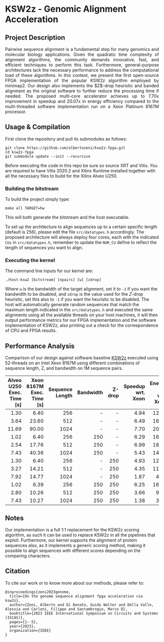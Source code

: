 # KSW2z - Genomic Alignment Acceleration

## Project Description
<p align="justify">
Pairwise sequence alignment is a fundamental step for many genomics and molecular biology applications.
Given the quadratic time complexity of alignment algorithms, the community demands innovative, fast, and efficient techniques to perform this task.
Furthermore, general-purpose architectures lack the necessary performance to address the computational load of these algorithms.
In this context, we present the first open-source FPGA implementation of the popular KSW2z algorithm employed by minimap2. 
Our design also implements the $Z$-drop heuristic and banded alignment as the original software to further reduce the processing time if needed.
The proposed multi-core accelerator achieves up to 7.70x improvement in speedup and 20.07x in energy efficiency compared to the multi-threaded software implementation run on a Xeon Platinum 8167M processor. 
</p>

## Usage & Compilation

First clone the repository and pull its submodules as follows:
```
git clone https://github.com/albertozeni/ksw2z-fpga.git
cd ksw2z-fpga
git submodule update --init --recursive
```
Before executing the code in this repo be sure so source XRT and Vitis.
You are required to have Vitis 2020.2 and Xilinx Runtime installed together with all the necessary files to build for the Xilinx Alveo U250.

### Building the bitstream

To build the project simply type:
```
make all TARGET=hw
```
This will both generate the bitstream and the host executable.

To set up the architecture to align sequences up to a certain specific length (default is 256), please edit the file `src/datatypes.h` accordingly.
The proposed architecture will always deploy four cores, each with the indicated `CUs` in `src/datatypes.h`, remember to update the `NUM_CU` define to reflect the length of sequences you want to align.

### Executing the kernel

The command line inputs for our kernel are:
```
./host-ksw2 [bitstream] [npairs] [w] [zdrop]
```
Where `w` is the bandwidth of the target alignment, set it to `-1` if you want the bandwidth to be disabled, and `zdrop` is the value used for the $Z$-drop heuristic,
set this also to `-1` if you want the heuristic to be disabled.
The host will automatically generate random sequences that match the maximum length indicated in the `src/datatypes.h` and executed the same alignments using all the available threads on your host machines,
it will then output performance metrics for our FPGA implementation and the software implementation of KSW2z, also printing out a check for the correspondence of CPU and FPGA results.

## Performance Analysis

Comparison of our design against software baseline [KSW2z](https://github.com/lh3/ksw2/blob/master/ksw2_extz2_sse.c) executed using 52-threads on an Intel Xeon 8167M using different combinations of sequence length, Z, and bandwidth on 1M sequence pairs.

Alveo U250 Exec. Time [s] | Xeon 8167M Exec. Time [s] | Sequence Length | Bandwidth | Z-drop | Speedup wrt. Xeon | Energy Eff. wrt. Xeon |
|--------: |--------:	|--------: |--------:	|--------: |--------: |--------:
1.30  | 6.40  | 256  | -   | -   | 4.94 | 12.86|
3.64  | 23.60 | 512  | -   | -   | 6.49 | 16.91|
11.69 | 90.00 | 1024 | -   | -   | 7.70 | 20.07|
1.02  | 6.40  | 256  | 250 | -   | 6.29 | 16.39|
2.54  | 17.76 | 512  | 250 | -   | 6.99 | 18.23|
7.43  | 40.36 | 1024 | 250 | -   | 5.43 | 14.15|
1.30  | 6.40  | 256  | -   | 250 | 4.93 | 12.86|
3.27  | 14.21 | 512  | -   | 250 | 4.35 | 11.33|
7.92  | 14.77 | 1024 | -   | 250 | 1.87 | 4.86 |
1.02  | 6.39  | 256  | 250 | 250 | 6.25 | 16.28|
2.80  | 10.26 | 512  | 250 | 250 | 3.66 | 9.54 |
7.43  | 10.27 | 1024 | 250 | 250 | 1.38 | 3.61 |

## Notes

Our implementation is a full 1:1 replacement for the KSW2z scoring algorithm, as such it can be used to replace KSW2z in all the pipelines that exploit.
Furthermore, our kernel supports the alignment of protein sequences also, as it implements a generic scoring method, making it possible to align sequences with different scores depending on the comparing characters.

## Citation

To cite our work or to know more about our methods, please refer to:

```
@inproceedings{zeni2023genome,
  title={On the genome sequence alignment fpga acceleration via ksw2z},
  author={Zeni, Alberto and Di Donato, Guido Walter and Della Valle, Alessia and Carloni, Filippo and Santambrogio, Marco D},
  booktitle={2023 IEEE International Symposium on Circuits and Systems (ISCAS)},
  pages={1--5},
  year={2023},
  organization={IEEE}
}
```
